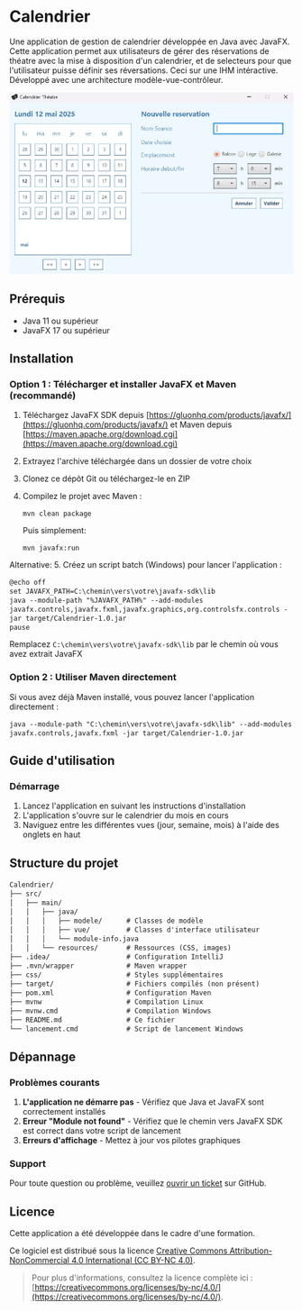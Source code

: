 ﻿# Calendrier

Une application de gestion de calendrier développée en Java avec JavaFX. Cette application permet aux utilisateurs de gérer des réservations de théatre avec la mise à disposition d'un calendrier, et de selecteurs pour que l'utilisateur puisse définir ses réversations. Ceci sur une IHM intéractive.
Développé avec une architecture modèle-vue-contrôleur.

![Image fenêtre principale](src/main/resources/readmeImg.jpg)


## Prérequis

- Java 11 ou supérieur
- JavaFX 17 ou supérieur

## Installation

### Option 1 : Télécharger et installer JavaFX et Maven (recommandé)

1. Téléchargez JavaFX SDK depuis [https://gluonhq.com/products/javafx/](https://gluonhq.com/products/javafx/) et Maven depuis [https://maven.apache.org/download.cgi](https://maven.apache.org/download.cgi)
2. Extrayez l'archive téléchargée dans un dossier de votre choix
3. Clonez ce dépôt Git ou téléchargez-le en ZIP
4. Compilez le projet avec Maven :
   
   ```
   mvn clean package
   ```
   Puis simplement:
   ```
   mvn javafx:run
   ```
Alternative:
5. Créez un script batch (Windows) pour lancer l'application :
   
   ```batch
   @echo off
   set JAVAFX_PATH=C:\chemin\vers\votre\javafx-sdk\lib
   java --module-path "%JAVAFX_PATH%" --add-modules javafx.controls,javafx.fxml,javafx.graphics,org.controlsfx.controls -jar target/Calendrier-1.0.jar
   pause
   ```
   
   Remplacez `C:\chemin\vers\votre\javafx-sdk\lib` par le chemin où vous avez extrait JavaFX

### Option 2 : Utiliser Maven directement

Si vous avez déjà Maven installé, vous pouvez lancer l'application directement :

```batch
java --module-path "C:\chemin\vers\votre\javafx-sdk\lib" --add-modules javafx.controls,javafx.fxml -jar target/Calendrier-1.0.jar
```

## Guide d'utilisation

### Démarrage

1. Lancez l'application en suivant les instructions d'installation
2. L'application s'ouvre sur le calendrier du mois en cours
3. Naviguez entre les différentes vues (jour, semaine, mois) à l'aide des onglets en haut

## Structure du projet

```
Calendrier/
├── src/
│   ├── main/
│   │   ├── java/        
│   │   │   ├── modele/      # Classes de modèle
│   │   │   ├── vue/         # Classes d'interface utilisateur
│   │   │   └── module-info.java
│   │   └── resources/       # Ressources (CSS, images)
├── .idea/                   # Configuration IntelliJ
├── .mvn/wrapper             # Maven wrapper
├── css/                     # Styles supplémentaires
├── target/                  # Fichiers compilés (non présent)
├── pom.xml                  # Configuration Maven
├── mvnw                     # Compilation Linux
├── mvnw.cmd                 # Compilation Windows
├── README.md                # Ce fichier
└── lancement.cmd            # Script de lancement Windows
```

## Dépannage

### Problèmes courants

1. **L'application ne démarre pas** - Vérifiez que Java et JavaFX sont correctement installés
2. **Erreur "Module not found"** - Vérifiez que le chemin vers JavaFX SDK est correct dans votre script de lancement
3. **Erreurs d'affichage** - Mettez à jour vos pilotes graphiques

### Support

Pour toute question ou problème, veuillez [ouvrir un ticket](https://github.com/ZPitor99/Calendrier/issues) sur GitHub.

## Licence

Cette application a été développée dans le cadre d'une formation.

Ce logiciel est distribué sous la licence [Creative Commons Attribution-NonCommercial 4.0 International (CC BY-NC 4.0)](https://creativecommons.org/licenses/by-nc/4.0/).
> Pour plus d'informations, consultez la licence complète ici : [https://creativecommons.org/licenses/by-nc/4.0/](https://creativecommons.org/licenses/by-nc/4.0/).
